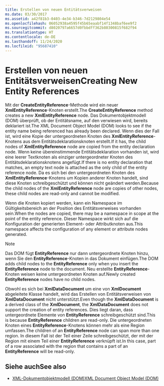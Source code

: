 ```yaml
---
title: Erstellen von neuen Entitätsverweisen
ms.date: 03/30/2017
ms.assetid: a42f81b3-0403-4e34-b346-7d2129804e54
ms.openlocfilehash: 06052938a4595f45b65eaabf14f1348baf6ee9f2
ms.sourcegitcommit: d8020797a6657d0fbbdff362b80300815f682f94
ms.translationtype: HT
ms.contentlocale: de-DE
ms.lasthandoff: 11/24/2020
ms.locfileid: "95687410"
---
```

# <a name="creating-new-entity-references"></a><span data-ttu-id="71581-102">Erstellen von neuen Entitätsverweisen</span><span class="sxs-lookup"><span data-stu-id="71581-102">Creating New Entity References</span></span>

<span data-ttu-id="71581-103">Mit der **CreateEntityReference**-Methode wird ein neuer **XmlEntityReference**-Knoten erstellt.</span><span class="sxs-lookup"><span data-stu-id="71581-103">The **CreateEntityReference** method creates a new **XmlEntityReference** node.</span></span> <span data-ttu-id="71581-104">Das Dokumentobjektmodell (DOM) überprüft, ob der Entitätsname, auf den verwiesen wird, bereits deklariert ist.</span><span class="sxs-lookup"><span data-stu-id="71581-104">The XML Document Object Model (DOM) looks to see if the entity name being referenced has already been declared.</span></span> <span data-ttu-id="71581-105">Wenn dies der Fall ist, wird eine Kopie der untergeordneten Knoten des **XmlEntityReference**-Knotens aus dem Entitätsdeklarationsknoten erstellt.</span><span class="sxs-lookup"><span data-stu-id="71581-105">If it has, the child nodes of **XmlEntityReference** node are copied from the entity declaration node.</span></span> <span data-ttu-id="71581-106">Wenn keine übereinstimmende Entitätsdeklaration vorhanden ist, wird eine leerer Textknoten als einziger untergeordneter Knoten des Entitätsdeklarationsknotens angefügt.</span><span class="sxs-lookup"><span data-stu-id="71581-106">If there is no entity declaration that matches, an empty text node is attached as the only child of the entity reference node.</span></span> <span data-ttu-id="71581-107">Da es sich bei den untergeordneten Knoten des **XmlEntityReference**-Knotens um Kopien anderer Knoten handelt, sind diese Knoten schreibgeschützt und können nicht geändert werden.</span><span class="sxs-lookup"><span data-stu-id="71581-107">Because the child nodes of the **XmlEntityReference** node are copies of other nodes, these child nodes are read-only and cannot be modified.</span></span>  
  
 <span data-ttu-id="71581-108">Wenn die Knoten kopiert werden, kann ein Namespace im Gültigkeitsbereich an der Position des Entitätsverweises vorhanden sein.</span><span class="sxs-lookup"><span data-stu-id="71581-108">When the nodes are copied, there may be a namespace in scope at the point of the entity reference.</span></span> <span data-ttu-id="71581-109">Dieser Namespace wirkt sich auf die Konfiguration der generierten Element- oder Attributknoten aus.</span><span class="sxs-lookup"><span data-stu-id="71581-109">This namespace affects the configuration of any element or attribute nodes generated.</span></span>  
  
> [!NOTE]
> <span data-ttu-id="71581-110">Das DOM fügt **EntityReference** nur dann untergeordnete Knoten hinzu, wenn Sie den **EntityReference**-Knoten in das Dokument einfügen.</span><span class="sxs-lookup"><span data-stu-id="71581-110">The DOM adds child nodes to the **EntityReference** only when you insert the **EntityReference** node to the document.</span></span> <span data-ttu-id="71581-111">Neu erstellte **EntityReference**-Knoten weisen keine untergeordneten Knoten auf.</span><span class="sxs-lookup"><span data-stu-id="71581-111">Newly created **EntityReference** nodes have no child nodes.</span></span>  
  
 <span data-ttu-id="71581-112">Obwohl es sich bei **XmlDataDocument** um eine von **XmlDocument** abgeleitete Klasse handelt, wird das Erstellen von Entitätsverweisen von **XmlDataDocument** nicht unterstützt.</span><span class="sxs-lookup"><span data-stu-id="71581-112">Even though the **XmlDataDocument** is a derived class of the **XmlDocument**, the **XmlDataDocument** does not support the creation of entity references.</span></span> <span data-ttu-id="71581-113">Dies liegt daran, dass untergeordnete Elemente von **EntityReference** schreibgeschützt sind.</span><span class="sxs-lookup"><span data-stu-id="71581-113">This is because **EntityReference** children are read-only.</span></span> <span data-ttu-id="71581-114">Die untergeordneten Knoten eines **EntityReference**-Knotens können mehr als eine Region umfassen.</span><span class="sxs-lookup"><span data-stu-id="71581-114">The children of an **EntityReference** node can span more than one region.</span></span> <span data-ttu-id="71581-115">In diesem Fall ist der Teil einer Zeile schreibgeschützt, der mit der Region mit einem Teil einer **EntityReference** verknüpft ist.</span><span class="sxs-lookup"><span data-stu-id="71581-115">In this case, part of a row associated with the region that contains a part of an **EntityReference** will be read-only.</span></span>  
  
## <a name="see-also"></a><span data-ttu-id="71581-116">Siehe auch</span><span class="sxs-lookup"><span data-stu-id="71581-116">See also</span></span>

- [<span data-ttu-id="71581-117">XML-Dokumentobjektmodell (DOM)</span><span class="sxs-lookup"><span data-stu-id="71581-117">XML Document Object Model (DOM)</span></span>](xml-document-object-model-dom.md)
